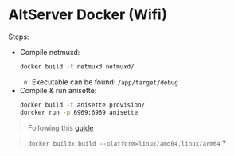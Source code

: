 # AltServer Docker (Wifi)
Steps:
- Compile netmuxd:
  ```bash
  docker build -t netmuxd netmuxd/
  ```
  - Executable can be found: `/app/target/debug`
- Compile & run anisette:
  ```bash
  docker build -t anisette provision/
  dorcker run -p 6969:6969 anisette
  ```

> Following this [guide](https://www.reddit.com/r/jailbreak/comments/wa4z2z/tutorial_altstore_wifi_refresh_on_raspberry_pi/)


> `docker buildx build --platform=linux/amd64,linux/arm64` ?